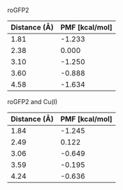 roGFP2

| Distance (Å) | PMF [kcal/mol] |
|-----------|-----------|
| 1.81 | -1.233 |
| 2.38 | 0.000 |
| 3.10 | -1.250 |
| 3.60 | -0.888 |
| 4.58 | -1.634 |

roGFP2 and Cu(I)

| Distance (Å) | PMF [kcal/mol] |
|-----------|-----------|
| 1.84 | -1.245 |
| 2.49 | 0.122 |
| 3.06 | -0.649 |
| 3.59 | -0.195 |
| 4.24 | -0.636 |
